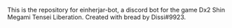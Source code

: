 This is the repository for einherjar-bot, a discord bot for the game Dx2 Shin Megami Tensei Liberation.
Created with bread by Dissi#9923.
